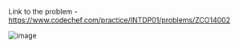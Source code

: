 Link to the problem - https://www.codechef.com/practice/INTDP01/problems/ZCO14002


![image](https://github.com/Haleshot/Competitive-Programming/assets/57552973/01756dff-aa69-4918-b595-d2a64f0f766b)
